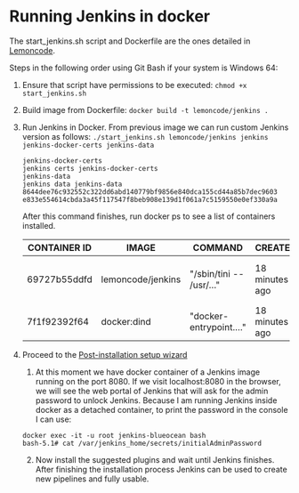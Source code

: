 # Running Jenkins in docker
The start_jenkins.sh script and Dockerfile are the ones detailed in [Lemoncode](https://github.com/Lemoncode/bootcamp-devops-lemoncode/tree/master/03-cd/01-jenkins/00-instalando-jenkins).

Steps in the following order using Git Bash if your system is Windows 64:
1. Ensure that script have permissions to be executed: `chmod +x start_jenkins.sh`
2. Build image from Dockerfile: `docker build -t lemoncode/jenkins .`
3. Run Jenkins in Docker. From previous image we can run custom Jenkins version as follows:
    `./start_jenkins.sh lemoncode/jenkins jenkins jenkins-docker-certs jenkins-data`
    
    ```
    jenkins-docker-certs
    jenkins certs jenkins-docker-certs
    jenkins-data
    jenkins data jenkins-data
    8644dee76c932552c322dd6abd140779bf9856e840dca155cd44a85b7dec9603
    e833e554614cbda3a45f117547f8beb908e139d1f061a7c5159550e0ef330a9a
    ```
    
    After this command finishes, run docker ps  to see a list of containers installed.

    | CONTAINER ID  | IMAGE             | COMMAND           | CREATED   | STATUS    |PORTS |NAMES |
    | --------------| ------------------|-------------------|-----------|-----------|------|------|
    | 69727b55ddfd  | lemoncode/jenkins|"/sbin/tini -- /usr/…"|18 minutes ago|Up 18 minutes|0.0.0.0:8080->8080/tcp, 0.0.0.0:50000->50000/tcp|jenkins-blueocean|
    | 7f1f92392f64  | docker:dind    |"docker-entrypoint.…"|18 minutes ago|Up 18 minutes|2375-2376/tcp|jenkins-docker|

4. Proceed to the [Post-installation setup wizard](https://www.jenkins.io/doc/book/installing/docker/#setup-wizard)

    1. At this moment we have docker container of a Jenkins image running on the port 8080. If we visit localhost:8080 in the browser, we will see the web portal of Jenkins that will ask for the admin password to unlock Jenkins.
    Because I am running Jenkins inside docker as a detached container, to print the password in the console I can use:
    ```
    docker exec -it -u root jenkins-blueocean bash
    bash-5.1# cat /var/jenkins_home/secrets/initialAdminPassword    
    ``` 
    
    2. Now install the suggested plugins and wait until Jenkins finishes. After finishing the installation process Jenkins can be used to create new pipelines and fully usable.
